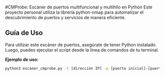 #CMProbe: Escáner de puertos multifuncional y multihilo en Python
Este proyecto personal utiliza la librería python-nmap para automatizar el descubrimiento de puertos y servicios de manera eficiente.
## Guía de Uso

Para utilizar este escáner de puertos, asegúrate de tener Python instalado. Luego, puedes ejecutar el script desde la línea de comandos de tu terminal.

**Ejemplo de uso:**

```bash
python3 escaner_cmprobe.py -t [dirección IP] -p [puerto inicial]-[puerto final] -u
